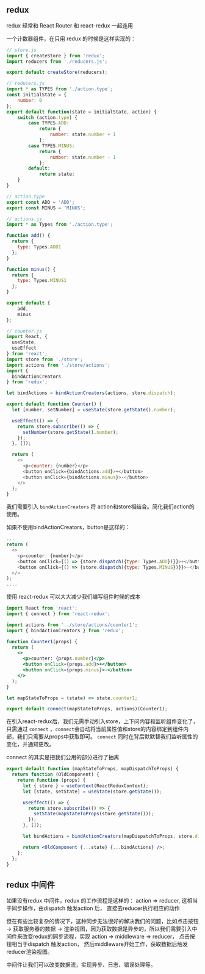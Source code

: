 ## redux

redux 经常和 React Router 和 react-redux 一起连用

一个计数器组件，在只用 redux 的时候是这样实现的：

``` js
// store.js
import { createStore } from 'redux';
import reducers from './reducers.js';

export default createStore(reducers);

// reducers.js
import * as TYPES from './action.type';
const initialState = {
    number: 0
};
export default function(state = initialState, action) {
    switch (action.type) {
        case TYPES.ADD:
            return {
                number: state.number + 1
            };
        case TYPES.MINUS:
            return {
                number: state.number - 1
            };
        default:
            return state;
    }
}

// action.type
export const ADD = 'ADD';
export const MINUS = 'MINUS';

// actions.js
import * as Types from './action.type';

function add() {
  return {
    type: Types.ADD1
  };
}

function minus() {
  return {
    type: Types.MINUS1
  };
}

export default {
    add,
    minus
};

// counter.js
import React, {
  useState,
  useEffect
} from 'react';
import store from './store';
import actions from './store/actions';
import {
  bindActionCreators
} from 'redux';

let bindActions = bindActionCreators(actions, store.dispatch);

export default function Counter() {
  let [number, setNumber] = useState(store.getState().number);

  useEffect(() => {
    return store.subscribe(() => {
      setNumber(store.getState().number);
    });
  }, []);

  return (
    <>
      <p>counter: {number}</p>
      <button onClick={bindActions.add}>+</button>
      <button onClick={bindActions.minus}>-</button>
    </>
  );
}
```

我们需要引入 `bindActionCreators` 将 action和store相结合。简化我们action的使用。

如果不使用bindActionCreators，button是这样的：

```js
...
return (
  <>
    <p>counter: {number}</p>
    <button onClick={() => {store.dispatch({type: Types.ADD})}}>+</button>
    <button onClick={() => {store.dispatch({type: Types.MINUS})}}>-</button>
  </>
);
....
```

使用 react-redux 可以大大减少我们编写组件时候的成本

```jsx
import React from 'react';
import { connect } from 'react-redux';

import actions from '../store/actions/counter1';
import { bindActionCreators } from 'redux';

function Counter1(props) {
  return (
    <>
      <p>counter: {props.number}</p>
      <button onClick={props.add}>+</button>
      <button onClick={props.minus}>-</button>
    </>
  );
}

let mapStateToProps = (state) => state.counter1;

export default connect(mapStateToProps, actions)(Counter1);

```

在引入react-redux后，我们无需手动引入store，上下问内容和监听组件变化了，只需通过 `connect` ，`connect`会自动将当前属性值和store的内容绑定到组件内部，我们只需要从props中获取即可。 `connect` 同时在背后默默替我们监听属性的变化，并通知更改。

connect 的其实是把我们公用的部分进行了抽离

```jsx
export default function (mapStateToProps, mapDispatchToProps) {
  return function (OldComponent) {
    return function (props) {
      let { store } = useContext(ReactReduxContext);
      let [state, setState] = useState(store.getState());

      useEffect(() => {
        return store.subscribe(() => {
          setState(mapStateToProps(store.getState()));
        });
      }, []);

      let bindActions = bindActionCreators(mapDispatchToProps, store.dispatch);

      return <OldComponent {...state} {...bindActions} />;
    };
  };
}
```

## redux 中间件

如果没有redux 中间件，redux 的工作流程是这样的： action => reducer, 这相当于同步操作，由dispatch 触发action 后， 直接去reducer执行相应的动作

但在有些比较复杂的情况下，这种同步无法很好的解决我们的问题，比如点击按钮 -> 获取服务器的数据 -> 渲染视图，因为获取数据是异步的，所以我们需要引入中间件来改变redux的同步流程，实现 action => middleware => reducer， 点击按钮相当于dispatch 触发action， 然后middleware开始工作，获取数据后触发reducer渲染视图。

中间件让我们可以改变数据流，实现异步、日志、错误处理等。